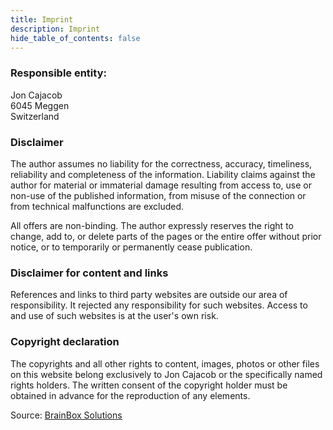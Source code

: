 ```yaml
---
title: Imprint
description: Imprint
hide_table_of_contents: false
---
```


### Responsible entity:
Jon Cajacob <br/>
6045 Meggen <br/>
Switzerland <br/>

### Disclaimer
The author assumes no liability for the correctness, accuracy, timeliness, reliability and completeness of the information.
Liability claims against the author for material or immaterial damage resulting from access to, use or non-use of the published information, from misuse of the connection or from technical malfunctions are excluded.

All offers are non-binding. The author expressly reserves the right to change, add to, or delete parts of the pages or the entire offer without prior notice, or to temporarily or permanently cease publication.

### Disclaimer for content and links
References and links to third party websites are outside our area of responsibility. It rejected any responsibility for such websites. Access to and use of such websites is at the user's own risk.

### Copyright declaration
The copyrights and all other rights to content, images, photos or other files on this website belong exclusively to Jon Cajacob or the specifically named rights holders. The written consent of the copyright holder must be obtained in advance for the reproduction of any elements.

Source: [<ins>BrainBox Solutions</ins>](https://brainbox.swiss/)
